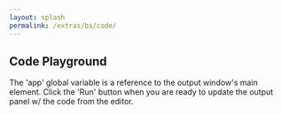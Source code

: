 ```yaml
---
layout: splash
permalink: /extras/bs/code/
---
```


## Code Playground

The 'app' global variable is a reference to the output window's main element. Click the 'Run' button when you are ready to update the output panel w/ the code from the editor.

<div id="playground"></div>
<script src="/code/dist/code-editor.js"></script>
<script type="text/javascript">
    // Create the code editor
    CodeEditor(document.getElementById("playground"));
</script>